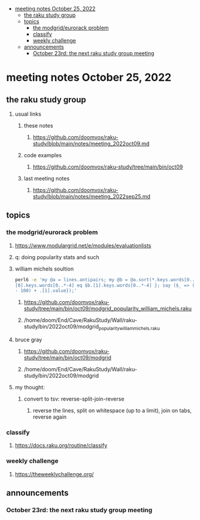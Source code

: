- [meeting notes October 25, 2022](#org1f0cca0)
  - [the raku study group](#orge2447e9)
  - [topics](#org712ac3d)
    - [the modgrid/eurorack problem](#orgc80ac93)
    - [classify](#orgcc8d3ac)
    - [weekly challenge](#orgba51cb1)
  - [announcements](#orgb87f509)
    - [October 23rd: the next raku study group meeting](#org65407f9)


<a id="org1f0cca0"></a>

# meeting notes October 25, 2022


<a id="orge2447e9"></a>

## the raku study group

1.  usual links

    1.  these notes
    
        1.  <https://github.com/doomvox/raku-study/blob/main/notes/meeting_2022oct09.md>
    
    2.  code examples
    
        1.  <https://github.com/doomvox/raku-study/tree/main/bin/oct09>
    
    3.  last meeting notes
    
        1.  <https://github.com/doomvox/raku-study/blob/main/notes/meeting_2022sep25.md>


<a id="org712ac3d"></a>

## topics


<a id="orgc80ac93"></a>

### the modgrid/eurorack problem

1.  <https://www.modulargrid.net/e/modules/evaluationlists>

2.  q: doing popularity stats and such

3.  william michels soultion

    ```sh
    perl6 -e 'my @a = lines.antipairs; my @b = @a.sort(*.keys.words[0..*-3]).rotor(2 => -1); my @c; do for @b -> $b { @c.push($b) if $b.
    [0].keys.words[0..*-4] eq $b.[1].keys.words[0..*-4] }; say ($_ => (.[0].value - 100) + .[1].value).antipairs for @c.sort( { (.[0].value
    - 100) + .[1].value});'
    ```
    
    1.  <https://github.com/doomvox/raku-study/tree/main/bin/oct09/modgrid_popularity_william_michels.raku>
    
    2.  /home/doom/End/Cave/RakuStudy/Wall/raku-study/bin/2022oct09/modgrid<sub>popularity</sub><sub>william</sub><sub>michels.raku</sub>

4.  bruce gray

    1.  <https://github.com/doomvox/raku-study/tree/main/bin/oct09/modgrid>
    
    2.  /home/doom/End/Cave/RakuStudy/Wall/raku-study/bin/2022oct09/modgrid

5.  my thought:

    1.  convert to tsv: reverse-split-join-reverse
    
        1.  reverse the lines, split on whitespace (up to a limit), join on tabs, reverse again


<a id="orgcc8d3ac"></a>

### classify

1.  <https://docs.raku.org/routine/classify>


<a id="orgba51cb1"></a>

### weekly challenge

1.  <https://theweeklychallenge.org/>


<a id="orgb87f509"></a>

## announcements


<a id="org65407f9"></a>

### October 23rd: the next raku study group meeting
